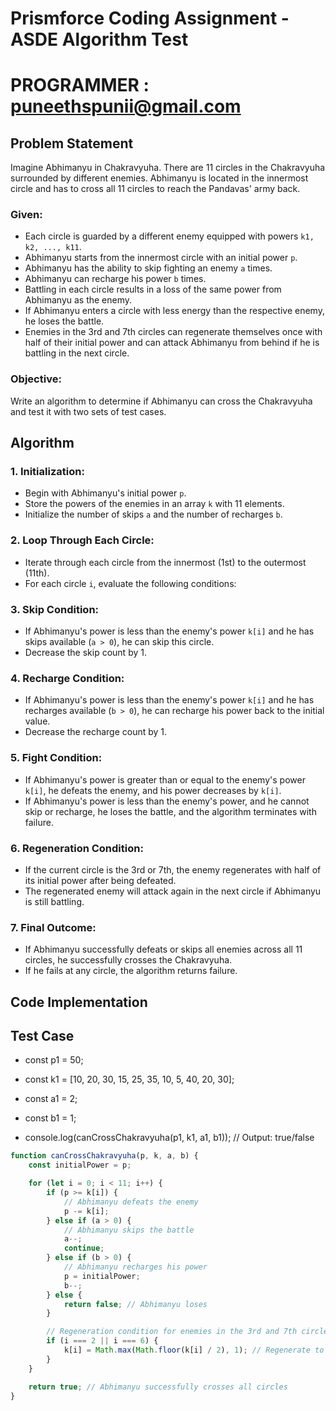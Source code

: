 # Prismforce Coding Assignment - ASDE Algorithm Test
# PROGRAMMER : puneethspunii@gmail.com

## Problem Statement

Imagine Abhimanyu in Chakravyuha. There are 11 circles in the Chakravyuha surrounded by different enemies. Abhimanyu is located in the innermost circle and has to cross all 11 circles to reach the Pandavas' army back.

### Given:
- Each circle is guarded by a different enemy equipped with powers `k1, k2, ..., k11`.
- Abhimanyu starts from the innermost circle with an initial power `p`.
- Abhimanyu has the ability to skip fighting an enemy `a` times.
- Abhimanyu can recharge his power `b` times.
- Battling in each circle results in a loss of the same power from Abhimanyu as the enemy.
- If Abhimanyu enters a circle with less energy than the respective enemy, he loses the battle.
- Enemies in the 3rd and 7th circles can regenerate themselves once with half of their initial power and can attack Abhimanyu from behind if he is battling in the next circle.

### Objective:
Write an algorithm to determine if Abhimanyu can cross the Chakravyuha and test it with two sets of test cases.

## Algorithm

### 1. Initialization:
- Begin with Abhimanyu's initial power `p`.
- Store the powers of the enemies in an array `k` with 11 elements.
- Initialize the number of skips `a` and the number of recharges `b`.

### 2. Loop Through Each Circle:
- Iterate through each circle from the innermost (1st) to the outermost (11th).
- For each circle `i`, evaluate the following conditions:

### 3. Skip Condition:
- If Abhimanyu's power is less than the enemy's power `k[i]` and he has skips available (`a > 0`), he can skip this circle.
- Decrease the skip count by 1.

### 4. Recharge Condition:
- If Abhimanyu's power is less than the enemy's power `k[i]` and he has recharges available (`b > 0`), he can recharge his power back to the initial value.
- Decrease the recharge count by 1.

### 5. Fight Condition:
- If Abhimanyu's power is greater than or equal to the enemy's power `k[i]`, he defeats the enemy, and his power decreases by `k[i]`.
- If Abhimanyu's power is less than the enemy's power, and he cannot skip or recharge, he loses the battle, and the algorithm terminates with failure.

### 6. Regeneration Condition:
- If the current circle is the 3rd or 7th, the enemy regenerates with half of its initial power after being defeated.
- The regenerated enemy will attack again in the next circle if Abhimanyu is still battling.

### 7. Final Outcome:
- If Abhimanyu successfully defeats or skips all enemies across all 11 circles, he successfully crosses the Chakravyuha.
- If he fails at any circle, the algorithm returns failure.

## Code Implementation


## Test Case
- const p1 = 50;
- const k1 = [10, 20, 30, 15, 25, 35, 10, 5, 40, 20, 30];
- const a1 = 2;
- const b1 = 1;

- console.log(canCrossChakravyuha(p1, k1, a1, b1)); // Output: true/false


```javascript
function canCrossChakravyuha(p, k, a, b) {
    const initialPower = p;

    for (let i = 0; i < 11; i++) {
        if (p >= k[i]) {
            // Abhimanyu defeats the enemy
            p -= k[i];
        } else if (a > 0) {
            // Abhimanyu skips the battle
            a--;
            continue;
        } else if (b > 0) {
            // Abhimanyu recharges his power
            p = initialPower;
            b--;
        } else {
            return false; // Abhimanyu loses
        }

        // Regeneration condition for enemies in the 3rd and 7th circles
        if (i === 2 || i === 6) {
            k[i] = Math.max(Math.floor(k[i] / 2), 1); // Regenerate to half power (at least 1)
        }
    }

    return true; // Abhimanyu successfully crosses all circles
} 


